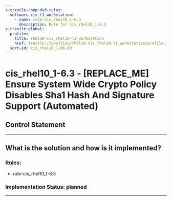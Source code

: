 ```yaml
---
x-trestle-comp-def-rules:
  software-cis_l1_workstation:
    - name: rule-cis_rhel10_1-6.3
      description: Rule for cis_rhel10_1-6.3
x-trestle-global:
  profile:
    title: rhel10-cis_rhel10-l1_workstation
    href: trestle://profiles/rhel10-cis_rhel10-l1_workstation/profile.json
  sort-id: cis_rhel10_1-06.03
---
```


# cis_rhel10_1-6.3 - \[REPLACE_ME\] Ensure System Wide Crypto Policy Disables Sha1 Hash And Signature Support (Automated)

## Control Statement

______________________________________________________________________

## What is the solution and how is it implemented?

<!-- For implementation status enter one of: implemented, partial, planned, alternative, not-applicable -->

<!-- Note that the list of rules under ### Rules: is read-only and changes will not be captured after assembly to JSON -->

<!-- Add control implementation description here for control: cis_rhel10_1-6.3 -->

### Rules:

  - rule-cis_rhel10_1-6.3

### Implementation Status: planned

______________________________________________________________________
